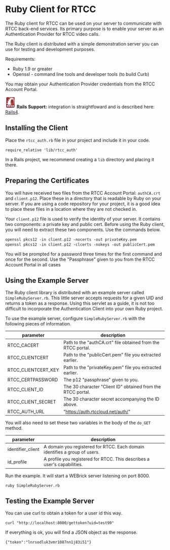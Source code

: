 # Ruby Client for RTCC

The Ruby client for RTCC can be used on your server to communicate with RTCC back-end services.  Its primary purpose is to enable your server as an Authentication Provider for RTCC video calls.

The Ruby client is distributed with a simple demonstration server you can use for testing and development purposes.

Requirements:

- Ruby 1.9 or greater
- Openssl - command line tools and developer tools (to build Curb)

You may obtain your Authentication Provider credentials from the RTCC Account Portal.

![Rails](images/rails_32.png) **Rails Support:** integration is straightfoward and is described here: [Rails4](doc/RAILS.md).


## Installing the Client

Place the ```rtcc_auth.rb``` file in your project and include it in your code.

    require_relative 'lib/rtcc_auth'

In a Rails project, we recommend creating a ```lib``` directory and placing it
there.


## Preparing the Certificates

You will have received two files from the RTCC Account Portal: ```authCA.crt``` and ```client.p12```.  Place these in a directory that is readable by Ruby on your server.  If you are using a code repository for your project, it is a good idea to place these files in a location where they are not checked in.

Your ```client.p12``` file is used to verify the identity of your server.  It contains two components: a private key and  public cert.  Before using the Ruby client, you will need to extract these two components.  Use the commands below.

    openssl pkcs12 -in client.p12 -nocerts -out privateKey.pem
    openssl pkcs12 -in client.p12 -clcerts -nokeys -out publicCert.pem

You will be prompted for a password three times for the first command and
once for the second.  Use the "Passphrase" given to you from the RTCC Account Portal in all cases



## Using the Example Server

The Ruby client library is distributed with an example server called ```SimpleRubyServer.rb```.  This little server accepts requests for a given UID and returns a token as a response.  Using this servlet as a guide, it is not too difficult to incorporate the Authentication Client into your own Ruby project.

To use the example server, configure ```SimpleRubyServer.rb``` with the following pieces of information.

| parameter    | description |
|--------------|-------------|
| RTCC_CACERT         | Path to the "authCA.crt" file obtained from the RTCC portal. |
| RTCC_CLIENTCERT      | Path to the "publicCert.pem" file you extracted earlier. |
| RTCC_CLIENTCERT_KEY  | Path to the "privateKey.pem" file you extracted earlier. |
| RTCC_CERTPASSWORD   | The p12 "passphrase" given to you. |
| RTCC_CLIENT_ID      | The 30 character "Client ID" obtained from the RTCC portal. |
| RTCC_CLIENT_SECRET  | The 30 character secret accompanying the ID above. |
| RTCC_AUTH_URL       | "https://auth.rtccloud.net/auth/" |

You will also need to set these two variables in the body of the ```do_GET``` method.

| parameter    | description |
|--------------|-------------|
| identifier_client | A domain you registered for RTCC. Each domain identifies a group of users. |
| id_profile        | A profile you registered for RTCC.  This describes a user's capabilities. |


Run the example.  It will start a WEBrick server listening on port 8000.

    ruby SimpleRubyServer.rb


## Testing the Example Server

You can use curl to obtain a token for a user id this way.

    curl "http://localhost:8000/gettoken?uid=test99"

If everything is ok, you will find a JSON object as the response.

    {"token":"lnrsodluk3vmr1087nn1j83i51"}




